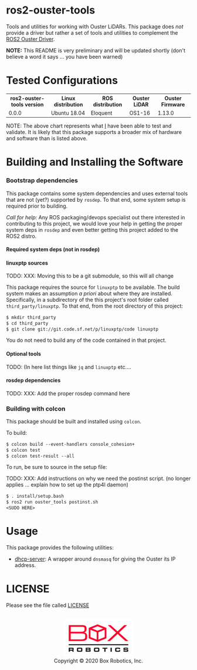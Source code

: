 ros2-ouster-tools
=================
Tools and utilities for working with Ouster LiDARs. This package does *not*
provide a driver but rather a set of tools and utilities to complement the
[ROS2 Ouster Driver](https://github.com/SteveMacenski/ros2_ouster_drivers).

**NOTE:** This README is very preliminary and will be updated shortly (don't
believe a word it says ... you have been warned)


Tested Configurations
=====================
<table>
  <tr>
    <th>ros2-ouster-tools version</th>
    <th>Linux distribution</th>
    <th>ROS distribution</th>
    <th>Ouster LiDAR</th>
    <th>Ouster Firmware</th>
  </tr>
  <tr>
    <td>0.0.0</td>
    <td>Ubuntu 18.04</td>
    <td>Eloquent</td>
    <td>OS1-16</td>
    <td>1.13.0</td>
  </tr>
</table>

NOTE: The above chart represents what [I](https://github.com/tpanzarella) have
been able to test and validate. It is likely that this package supports a
broader mix of hardware and software than is listed above.

Building and Installing the Software
====================================

### Bootstrap dependencies

This package contains some system dependencies and uses external tools that are
not (yet?) supported by `rosdep`. To that end, some system setup is required
prior to building.

*Call for help:* Any ROS packaging/devops specialist out there interested in
contributing to this project, we would love your help in getting the proper
system deps in `rosdep` and even better getting this project added to the ROS2
distro.

#### Required system deps (not in rosdep)


#### linuxptp sources

TODO: XXX: Moving this to be a git submodule, so this will all change

This package requires the source for `linuxptp` to be available. The build
system makes an assumption *a priori* about where they are
installed. Specifically, in a subdirectory of the this project's root folder
called `third_party/linuxptp`. To that end, from the root directory of this
project:

```
$ mkdir third_party
$ cd third_party
$ git clone git://git.code.sf.net/p/linuxptp/code linuxptp
```

You do not need to build any of the code contained in that project.

#### Optional tools

TODO: (In here list things like `jq` and `linuxptp` etc....

#### rosdep dependencies

TODO: XXX: Add the proper rosdep command here

### Building with colcon

This package should be built and installed using `colcon`.

To build:

```
$ colcon build --event-handlers console_cohesion+
$ colcon test
$ colcon test-result --all
```

To run, be sure to source in the setup file:

TODO: XXX: Add instructions on why we need the postinst script.
(no longer applies ... explain how to set up the ptp4l daemon)

```
$ . install/setup.bash
$ ros2 run ouster_tools postinst.sh
<SUDO HERE>
```

Usage
=====
This package provides the following utilities:
- [dhcp-server](ouster_tools/doc/dhcp_server.md): A wrapper around `dnsmasq`
  for giving the Ouster its IP address.

LICENSE
=======
Please see the file called [LICENSE](LICENSE)

<p align="center">
  <br/>
  <img src="ouster_tools/doc/figures/box-logo.png"/>
  <br/>
  Copyright &copy; 2020 Box Robotics, Inc.
</p>
